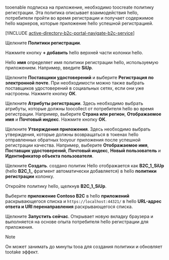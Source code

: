 tooenable подписка на приложение, необходимо toocreate политику регистрации. Эта политика описывает взаимодействия hello, потребители пройти во время регистрации и получает содержимое hello маркеров, которые приложение hello успешной регистрацией.

[!INCLUDE [active-directory-b2c-portal-navigate-b2c-service](active-directory-b2c-portal-navigate-b2c-service.md)]

Щелкните **Политики регистрации**.

Нажмите кнопку **+ добавить** hello верхней части колонки hello.

Hello **имя** определяет имя политики регистрации hello, используемую приложением. Например, введите **SiUp**.

Щелкните **Поставщики удостоверений** и выберите **Регистрация по электронной почте**. При необходимости можно также выбрать поставщиков удостоверений в социальных сетях, если они уже настроены. Нажмите кнопку **ОК**.

Щелкните **Атрибуты регистрации**. Здесь необходимо выбрать атрибуты, которые должны toocollect от потребителя hello во время регистрации. Например, выберите **Страна или регион**, **Отображаемое имя** и **Почтовый индекс**. Нажмите кнопку **ОК**.

Щелкните **Утверждения приложения**. Здесь необходимо выбрать утверждения, которые должны возвращаться в токенах hello отправленных обратных tooyour приложения после успешной регистрации качества. Например, выберите **Отображаемое имя**, **Поставщик удостоверений**, **Почтовый индекс**, **Новый пользователь** и **Идентификатор объекта пользователя**.

Щелкните **Создать**. создано политик Hello отображается как **B2C_1_SiUp** (hello **B2C\_1\_**  фрагмент автоматически добавляется) в hello **политики регистрации** колонку.

Откройте политику hello, щелкнув **B2C_1_SiUp**.

Выберите **приложение Contoso B2C** в hello **приложений** раскрывающегося списка и `https://localhost:44321/` в hello **URL-адрес ответа и URI перенаправления** раскрывающегося списка.

Щелкните **Запустить сейчас**. Открывает новую вкладку браузера и выполняется на основе опыта потребителя hello регистрации для приложения.

> [!NOTE]
> Он может занимать до минуты tooa для создания политики и обновляет tootake эффект.
>